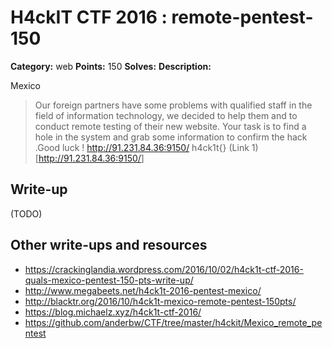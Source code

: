# H4ckIT CTF 2016 : remote-pentest-150

**Category:** web
**Points:** 150
**Solves:**
**Description:**

Mexico

> Our foreign partners have some problems with qualified staff in the field of information technology, we decided to help them and to conduct remote testing of their new website. Your task is to find a hole in the system and grab some information to confirm the hack .Good luck ! <http://91.231.84.36:9150/> h4ck1t{} (Link 1)[<http://91.231.84.36:9150/>]

## Write-up

(TODO)

## Other write-ups and resources

* https://crackinglandia.wordpress.com/2016/10/02/h4ck1t-ctf-2016-quals-mexico-pentest-150-pts-write-up/
* http://www.megabeets.net/h4ck1t-2016-pentest-mexico/
* http://blacktr.org/2016/10/h4ck1t-mexico-remote-pentest-150pts/
* https://blog.michaelz.xyz/h4ck1t-ctf-2016/
* https://github.com/anderbw/CTF/tree/master/h4ckit/Mexico_remote_pentest
